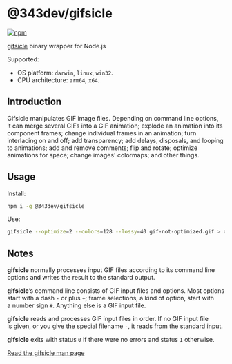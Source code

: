 # @343dev/gifsicle

[![npm](https://img.shields.io/npm/v/@343dev/gifsicle.svg)](https://www.npmjs.com/package/@343dev/gifsicle)

[gifsicle](https://www.lcdf.org/gifsicle/) binary wrapper for Node.js

Supported:
- OS platform: `darwin`, `linux`, `win32`.
- CPU architecture: `arm64`, `x64`.

## Introduction

Gifsicle manipulates GIF image files. Depending on command line options, it can merge several GIFs into a GIF animation; explode an animation into its component frames; change individual frames in an animation; turn interlacing on and off; add transparency; add delays, disposals, and looping to animations; add and remove comments; flip and rotate; optimize animations for space; change images' colormaps; and other things.

## Usage

Install:

```sh
npm i -g @343dev/gifsicle
```

Use:

```sh
gifsicle --optimize=2 --colors=128 --lossy=40 gif-not-optimized.gif > optimized.gif
```

## Notes

**gifsicle** normally processes input GIF files according to its command line options and writes the result to the standard output.

**gifsicle**’s command line consists of GIF input files and options. Most options start with a dash `-` or plus `+`; frame selections, a kind of option, start with a number sign `#`. Anything else is a GIF input file.

**gifsicle** reads and processes GIF input files in order. If no GIF input file is given, or you give the special filename `-`, it reads from the standard input.

**gifsicle** exits with status `0` if there were no errors and status `1` otherwise.

[Read the gifsicle man page](https://www.lcdf.org/gifsicle/man.html)

